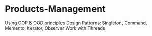 # Products-Management
Using OOP & OOD principles
Design Patterns:
Singleton, Command, Memento, Iterator, Observer
Work with Threads
